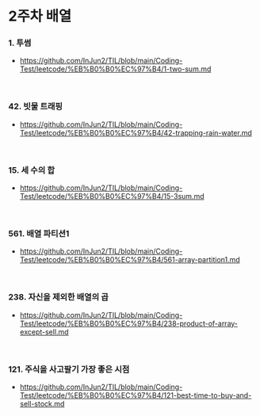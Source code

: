 # 2주차 배열

### 1. 투썸
- https://github.com/InJun2/TIL/blob/main/Coding-Test/leetcode/%EB%B0%B0%EC%97%B4/1-two-sum.md

<br>

### 42. 빗물 트래핑
- https://github.com/InJun2/TIL/blob/main/Coding-Test/leetcode/%EB%B0%B0%EC%97%B4/42-trapping-rain-water.md

<br>

### 15. 세 수의 합
- https://github.com/InJun2/TIL/blob/main/Coding-Test/leetcode/%EB%B0%B0%EC%97%B4/15-3sum.md

<br>

### 561. 배열 파티션1
- https://github.com/InJun2/TIL/blob/main/Coding-Test/leetcode/%EB%B0%B0%EC%97%B4/561-array-partition1.md

<br>

### 238. 자신을 제외한 배열의 곱
- https://github.com/InJun2/TIL/blob/main/Coding-Test/leetcode/%EB%B0%B0%EC%97%B4/238-product-of-array-except-sell.md

<br>

### 121. 주식을 사고팔기 가장 좋은 시점
- https://github.com/InJun2/TIL/blob/main/Coding-Test/leetcode/%EB%B0%B0%EC%97%B4/121-best-time-to-buy-and-sell-stock.md